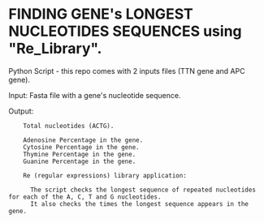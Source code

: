 # FINDING GENE's LONGEST NUCLEOTIDES SEQUENCES using "Re_Library".

Python Script - this repo comes with 2 inputs files (TTN gene and APC gene).

Input: Fasta file with a gene's nucleotide sequence. 

Output: 
        
        Total nucleotides (ACTG).
        
        Adenosine Percentage in the gene.
        Cytosine Percentage in the gene.
        Thymine Percentage in the gene.
        Guanine Percentage in the gene.
        
        Re (regular expressions) library application:
        
          The script checks the longest sequence of repeated nucleotides for each of the A, C, T and G nucleotides. 
          It also checks the times the longest sequence appears in the gene. 
